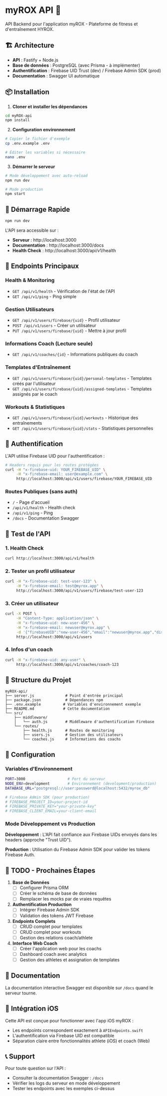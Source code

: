 # myROX API 🚀

API Backend pour l'application myROX - Plateforme de fitness et d'entraînement HYROX.

## 🏗️ Architecture

- **API** : Fastify + Node.js
- **Base de données** : PostgreSQL (avec Prisma - à implémenter)
- **Authentification** : Firebase UID Trust (dev) / Firebase Admin SDK (prod)
- **Documentation** : Swagger UI automatique

## 📦 Installation

1. **Cloner et installer les dépendances**
```bash
cd myROX-api
npm install
```

2. **Configuration environnement**
```bash
# Copier le fichier d'exemple
cp .env.example .env

# Éditer les variables si nécessaire
nano .env
```

3. **Démarrer le serveur**
```bash
# Mode développement avec auto-reload
npm run dev

# Mode production
npm start
```

## 🚀 Démarrage Rapide

```bash
npm run dev
```

L'API sera accessible sur :
- **Serveur** : http://localhost:3000
- **Documentation** : http://localhost:3000/docs
- **Health Check** : http://localhost:3000/api/v1/health

## 📍 Endpoints Principaux

### Health & Monitoring
- `GET /api/v1/health` - Vérification de l'état de l'API
- `GET /api/v1/ping` - Ping simple

### Gestion Utilisateurs
- `GET /api/v1/users/firebase/{uid}` - Profil utilisateur
- `POST /api/v1/users` - Créer un utilisateur
- `PUT /api/v1/users/firebase/{uid}` - Mettre à jour profil

### Informations Coach (Lecture seule)
- `GET /api/v1/coaches/{id}` - Informations publiques du coach

### Templates d'Entraînement
- `GET /api/v1/users/firebase/{uid}/personal-templates` - Templates créés par l'utilisateur
- `GET /api/v1/users/firebase/{uid}/assigned-templates` - Templates assignés par le coach

### Workouts & Statistiques
- `GET /api/v1/users/firebase/{uid}/workouts` - Historique des entraînements
- `GET /api/v1/users/firebase/{uid}/stats` - Statistiques personnelles

## 🔐 Authentification

L'API utilise Firebase UID pour l'authentification :

```bash
# Headers requis pour les routes protégées
curl -H "x-firebase-uid: YOUR_FIREBASE_UID" \
     -H "x-firebase-email: user@example.com" \
     http://localhost:3000/api/v1/users/firebase/YOUR_FIREBASE_UID
```

### Routes Publiques (sans auth)
- `/` - Page d'accueil
- `/api/v1/health` - Health check
- `/api/v1/ping` - Ping
- `/docs` - Documentation Swagger

## 🧪 Test de l'API

### 1. Health Check
```bash
curl http://localhost:3000/api/v1/health
```

### 2. Tester un profil utilisateur
```bash
curl -H "x-firebase-uid: test-user-123" \
     -H "x-firebase-email: test@myrox.app" \
     http://localhost:3000/api/v1/users/firebase/test-user-123
```

### 3. Créer un utilisateur
```bash
curl -X POST \
     -H "Content-Type: application/json" \
     -H "x-firebase-uid: new-user-456" \
     -H "x-firebase-email: newuser@myrox.app" \
     -d '{"firebaseUID":"new-user-456","email":"newuser@myrox.app","displayName":"Nouvel Athlète"}' \
     http://localhost:3000/api/v1/users
```

### 4. Infos d'un coach
```bash
curl -H "x-firebase-uid: any-user" \
     http://localhost:3000/api/v1/coaches/coach-123
```

## 📂 Structure du Projet

```
myROX-api/
├── server.js              # Point d'entrée principal
├── package.json           # Dépendances npm
├── .env.example          # Variables d'environnement exemple
├── README.md             # Cette documentation
└── src/
    ├── middleware/
    │   └── auth.js        # Middleware d'authentification Firebase
    └── routes/
        ├── health.js      # Routes de monitoring
        ├── users.js       # Gestion des utilisateurs
        └── coaches.js     # Informations des coachs
```

## 🔧 Configuration

### Variables d'Environnement

```bash
PORT=3000                   # Port du serveur
NODE_ENV=development        # Environnement (development/production)
DATABASE_URL="postgresql://user:password@localhost:5432/myrox_db"

# Firebase Admin SDK (pour production)
# FIREBASE_PROJECT_ID=your-project-id
# FIREBASE_PRIVATE_KEY="your-private-key"
# FIREBASE_CLIENT_EMAIL=your-client-email
```

### Mode Développement vs Production

**Développement** : L'API fait confiance aux Firebase UIDs envoyés dans les headers (approche "Trust UID").

**Production** : Utilisation du Firebase Admin SDK pour valider les tokens Firebase Auth.

## 🚧 TODO - Prochaines Étapes

1. **Base de Données**
   - [ ] Configurer Prisma ORM
   - [ ] Créer le schéma de base de données
   - [ ] Remplacer les mocks par de vraies requêtes

2. **Authentification Production**
   - [ ] Intégrer Firebase Admin SDK
   - [ ] Validation des tokens JWT Firebase

3. **Endpoints Complets**
   - [ ] CRUD complet pour templates
   - [ ] CRUD complet pour workouts
   - [ ] Gestion des relations coach/athlete

4. **Interface Web Coach**
   - [ ] Créer l'application web pour les coachs
   - [ ] Dashboard coach avec analytics
   - [ ] Gestion des athletes et assignation de templates

## 📖 Documentation

La documentation interactive Swagger est disponible sur `/docs` quand le serveur tourne.

## 🤝 Intégration iOS

Cette API est conçue pour fonctionner avec l'app iOS myROX :
- Les endpoints correspondent exactement à `APIEndpoints.swift`
- L'authentification via Firebase UID est compatible
- Séparation claire entre fonctionnalités athlete (iOS) et coach (Web)

## 📞 Support

Pour toute question sur l'API :
- Consulter la documentation Swagger : `/docs`
- Vérifier les logs du serveur en mode développement
- Tester les endpoints avec les exemples ci-dessus 